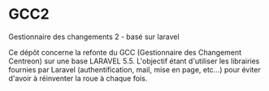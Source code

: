 # GCC2
Gestionnaire des changements 2 - basé sur laravel

Ce dépôt concerne la refonte du GCC (Gestionnaire des Changement 
Centreon) sur une base LARAVEL 5.5. L'objectif étant d'utiliser les 
librairies fournies par Laravel (authentification, mail, mise en page, 
etc...) pour éviter d'avoir à réinventer la roue à chaque fois.
